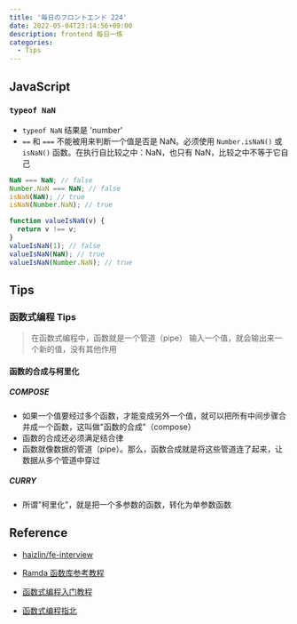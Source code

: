 ```yaml
---
title: '毎日のフロントエンド 224'
date: 2022-05-04T23:14:56+09:00
description: frontend 每日一练
categories:
  - Tips
---
```


## JavaScript

### `typeof NaN`

- `typeof NaN` 结果是 'number'
- `==` 和 `===` 不能被用来判断一个值是否是 NaN。必须使用 `Number.isNaN()` 或 `isNaN()` 函数。在执行自比较之中：NaN，也只有 NaN，比较之中不等于它自己

```js
NaN === NaN; // false
Number.NaN === NaN; // false
isNaN(NaN); // true
isNaN(Number.NaN); // true

function valueIsNaN(v) {
  return v !== v;
}
valueIsNaN(1); // false
valueIsNaN(NaN); // true
valueIsNaN(Number.NaN); // true
```

## Tips

### 函数式编程 Tips

> 在函数式编程中，函数就是一个管道（pipe） 输入一个值，就会输出来一个新的值，没有其他作用

#### 函数的合成与柯里化

##### COMPOSE

- 如果一个值要经过多个函数，才能变成另外一个值，就可以把所有中间步骤合并成一个函数，这叫做"函数的合成"（compose）
- 函数的合成还必须满足结合律
- 函数就像数据的管道（pipe）。那么，函数合成就是将这些管道连了起来，让数据从多个管道中穿过

##### CURRY

- 所谓"柯里化"，就是把一个多参数的函数，转化为单参数函数

## Reference

- [haizlin/fe-interview](https://github.com/haizlin/fe-interview/blob/master/category/history.md)

- [Ramda 函数库参考教程](https://www.ruanyifeng.com/blog/2017/03/ramda.html)

- [函数式编程入门教程](https://www.ruanyifeng.com/blog/2017/02/fp-tutorial.html)

- [函数式编程指北](https://llh911001.gitbooks.io/mostly-adequate-guide-chinese/content/)
